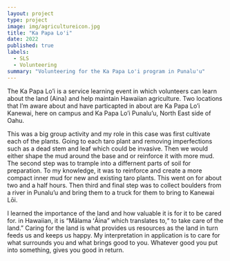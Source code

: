 ```yaml
---
layout: project
type: project
image: img/agricultureicon.jpg
title: "Ka Papa Lo'i"
date: 2022
published: true
labels:
  - SLS
  - Volunteering
summary: "Volunteering for the Ka Papa Lo'i program in Punalu'u"
---
```


The Ka Papa Lo’i is a service learning event in which volunteers can learn about the land (Aina) and help maintain Hawaiian agriculture. Two locations that I’m aware about and have particapted in about are Ka Papa Lo’i Kanewai, here on campus and Ka Papa Lo’i Punalu’u, North East side of Oahu.

This was a big group activity and my role in this case was first cultivate each of the plants. Going to each taro plant and removing imperfections such as a dead stem and leaf which could be invasive. Then we would either shape the mud around the base and or reinforce it with more mud. The second step was to trample into a differnent parts of soil for preparation. To my knowledge, it was to reinforce and create a more compact inner mud for new and existing taro plants. This went on for about two and a half hours. Then third and final step was to collect boulders from a river in  Punalu’u and bring them to a truck for them to bring to Kanewai Lōi.

I learned the importance of the land and how valuable it is for it to be cared for. in Hawaiian, it is “Mālama ʻĀina” which translates to,“ to take care of the land.” Caring for the land is what provides us resources as the land in turn feeds us and keeps us happy. My interpretation in application is to care for what surrounds you and what brings good to you. Whatever good you put into something, gives you good in return. 
